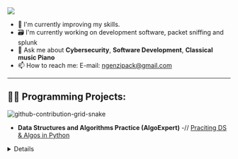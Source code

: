 <img src="https://user-images.githubusercontent.com/109401839/212478916-224c7588-ae9d-41bf-ad0f-228ab2e0d110.gif"/>


- 🧠 I'm currently improving my skills.
- 🗃 I'm currently working on development software, packet sniffing and splunk
- 💬 Ask me about **Cybersecurity**, **Software Development**, **Classical music Piano** 
- 📫 How to reach me: E-mail: ngenzipack@gmail.com
---





<h2>👨‍💻 Programming Projects:</h2>



![github-contribution-grid-snake](https://user-images.githubusercontent.com/109401839/212478926-900d4c1f-7cc6-4334-a601-523e4f7c5a62.svg)

- <b>Data Structures and Algorithms Practice (AlgoExpert)</b>
  -// [Praciting DS & Algos in Python](https://github.com/joshmadakor1/Algorithms-Practice)


<details close>

<div>


<!--
**Ngenzipack/Ngenzipack** is a ✨ _special_ ✨ repository because its `README.md` (this file) appears on your GitHub profile.

Here are some ideas to get you started:

- 🔭 I’m currently working on ...
- 🌱 I’m currently learning ...
- 👯 I’m looking to collaborate on ...
- 🤔 I’m looking for help with ...
- 💬 Ask me about ...
- 📫 How to reach me: ...
- 😄 Pronouns: ...
- ⚡ Fun fact: ...
-->

